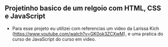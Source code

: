 ## Projetinho basico de um relgoio com HTML, CSS e JavaScript 

- Para esse projeto eu utilizei com referencias um video da Larissa Kich (https://www.youtube.com/watch?v=GK0ok3ZCXwM), e uma pratica do curso de JavaScript do curso em video.